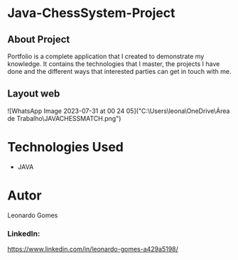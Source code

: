 # Java-ChessSystem-Project

## About Project

Portfolio is a complete application that I created to demonstrate my knowledge. It contains the technologies that I master, the projects I have done and the different ways that interested parties can get in touch with me.
## Layout web
![WhatsApp Image 2023-07-31 at 00 24 05]("C:\Users\leona\OneDrive\Área de Trabalho\JAVACHESSMATCH.png")

# Technologies Used
- JAVA

# Autor
Leonardo Gomes

### LinkedIn:
https://www.linkedin.com/in/leonardo-gomes-a429a5198/

